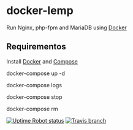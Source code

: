 # docker-lemp

Run Nginx, php-fpm and MariaDB using [Docker]

## Requirementos

Install [Docker] and [Compose]

docker-compose up -d

docker-compose logs

docker-compose stop

docker-compose rm


[Docker]:                      https://www.docker.io/
[Compose]:                     http://docs.docker.com/compose/install/

[![Uptime Robot status](https://img.shields.io/uptimerobot/status/m778918918-3e92c097147760ee39d02d36.svg)](https://github.com/marroocamp/docker-lemp) [![Travis branch](https://img.shields.io/travis/rust-lang/rust/master.svg)](https://github.com/marroocamp/docker-lemp)
